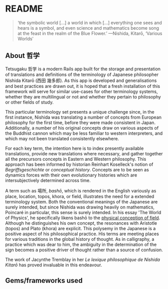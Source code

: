 # README

> ‘the symbolic world […] a world in which […] everything one sees and hears is a symbol, and even science and mathematics become song at the feast in the realm of the Blue Flower.’ —Nishida, Kitarō, ‘Various Worlds’

## About 哲学
Tetsugaku 哲学 is a modern Rails app built for the storage and presentation of translations and definitions of the terminology of Japanese philosopher Nishida Kitarō (西田 幾多郎). As this app is developed and generalisations and best practices are drawn out, it is hoped that a fresh installation of this framework will serve for similar use-cases for other terminology systems, whether they are multilingual or not and whether they pertain to philosophy or other fields of study.

This particular terminology set presents a unique challenge since, in the first instance, Nishida was translating a number of concepts from European philosophy for the first time, before they were made consistent in Japan. Additionally, a number of his original concepts draw on various aspects of the Buddhist cannon which may be less familiar to western interpreters, and which may not been translated consistently elsewhere.

For each key term, the intention here is to index presently available translations, provide new translations where necessary, and gather together all the precursors concepts in Eastern and Western philosophy. This approach has been informed by historian Reinhart Koselleck's notion of *Begriffsgeschichte* or *conceptual history*. Concepts are to be seen as dynamics forces with their own evolutionary histories which are intersubjectively determined across time.

A term such as 場所, *bashō*, which is rendered in the English variously as place, location, topos, khora, or field, illustrates the need for a extended terminology system. Both the conventional meanings of the Japanese are surely intended, but since Nishida was drawing heavily on mathematics, Poincaré in particular, this sense is surely intended. In his essay 'The World of Physics', he specifically likens bashō to the [physical conception of field](https://www.google.com). Although he distinguishes his own concept, the resonances with Aristotle (topos) and Plato (khora) are explicit. This polysemy in the Japanese is a positive aspect of his philosophical practice. His terms are meeting places for various traditions in the global history of thought. As in calligraphy, a practice which was dear to him, the ambiguity in the determination of the sign becomes a positive driver of thought rather than a source of confusion.

The work of Jacynthe Tremblay in her *Le lexique philosophique de Nishida Kitarō* has proved invaluable in this endeavour.

## Gems/frameworks used